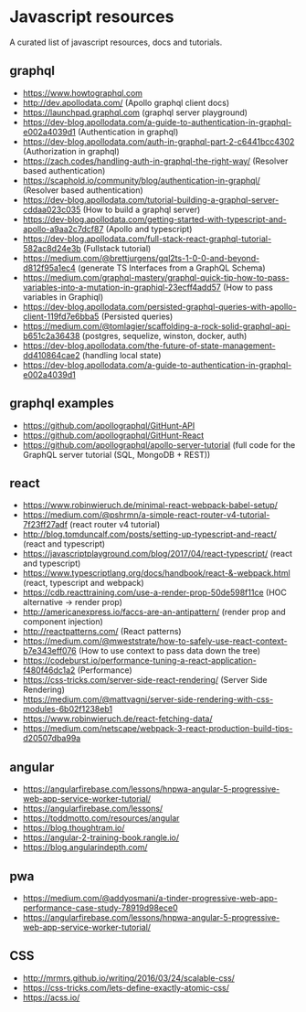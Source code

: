 # Javascript resources
A curated list of javascript resources, docs and tutorials.

## graphql
* https://www.howtographql.com
* http://dev.apollodata.com/ (Apollo graphql client docs)
* https://launchpad.graphql.com (graphql server playground)
* https://dev-blog.apollodata.com/a-guide-to-authentication-in-graphql-e002a4039d1 (Authentication in graphql)
* https://dev-blog.apollodata.com/auth-in-graphql-part-2-c6441bcc4302 (Authorization in graphql)
* https://zach.codes/handling-auth-in-graphql-the-right-way/ (Resolver based authentication)
* https://scaphold.io/community/blog/authentication-in-graphql/ (Resolver based authentication)
* https://dev-blog.apollodata.com/tutorial-building-a-graphql-server-cddaa023c035 (How to build a graphql server)
* https://dev-blog.apollodata.com/getting-started-with-typescript-and-apollo-a9aa2c7dcf87 (Apollo and typescript)
* https://dev-blog.apollodata.com/full-stack-react-graphql-tutorial-582ac8d24e3b (Fullstack tutorial)
* https://medium.com/@brettjurgens/gql2ts-1-0-0-and-beyond-d812f95a1ec4 (generate TS Interfaces from a GraphQL Schema)
* https://medium.com/graphql-mastery/graphql-quick-tip-how-to-pass-variables-into-a-mutation-in-graphiql-23ecff4add57 (How to pass variables in Graphiql)
* https://dev-blog.apollodata.com/persisted-graphql-queries-with-apollo-client-119fd7e6bba5 (Persisted queries)
* https://medium.com/@tomlagier/scaffolding-a-rock-solid-graphql-api-b651c2a36438 (postgres, sequelize, winston, docker, auth)
* https://dev-blog.apollodata.com/the-future-of-state-management-dd410864cae2 (handling local state)
* https://dev-blog.apollodata.com/a-guide-to-authentication-in-graphql-e002a4039d1

## graphql examples
* https://github.com/apollographql/GitHunt-API
* https://github.com/apollographql/GitHunt-React
* https://github.com/apollographql/apollo-server-tutorial (full code for the GraphQL server tutorial (SQL, MongoDB + REST))

## react
* https://www.robinwieruch.de/minimal-react-webpack-babel-setup/
* https://medium.com/@pshrmn/a-simple-react-router-v4-tutorial-7f23ff27adf (react router v4 tutorial)
* http://blog.tomduncalf.com/posts/setting-up-typescript-and-react/ (react and typescript)
* https://javascriptplayground.com/blog/2017/04/react-typescript/ (react and typescript)
* https://www.typescriptlang.org/docs/handbook/react-&-webpack.html (react, typescript and webpack)
* https://cdb.reacttraining.com/use-a-render-prop-50de598f11ce (HOC alternative -> render prop)
* http://americanexpress.io/faccs-are-an-antipattern/ (render prop and component injection)
* http://reactpatterns.com/ (React patterns)
* https://medium.com/@mweststrate/how-to-safely-use-react-context-b7e343eff076 (How to use context to pass data down the tree)
* https://codeburst.io/performance-tuning-a-react-application-f480f46dc1a2 (Performance)
* https://css-tricks.com/server-side-react-rendering/ (Server Side Rendering)
* https://medium.com/@mattvagni/server-side-rendering-with-css-modules-6b02f1238eb1
* https://www.robinwieruch.de/react-fetching-data/
* https://medium.com/netscape/webpack-3-react-production-build-tips-d20507dba99a

## angular
* https://angularfirebase.com/lessons/hnpwa-angular-5-progressive-web-app-service-worker-tutorial/
* https://angularfirebase.com/lessons/
* https://toddmotto.com/resources/angular
* https://blog.thoughtram.io/
* https://angular-2-training-book.rangle.io/
* https://blog.angularindepth.com/

## pwa
* https://medium.com/@addyosmani/a-tinder-progressive-web-app-performance-case-study-78919d98ece0
* https://angularfirebase.com/lessons/hnpwa-angular-5-progressive-web-app-service-worker-tutorial/

## CSS
* http://mrmrs.github.io/writing/2016/03/24/scalable-css/
* https://css-tricks.com/lets-define-exactly-atomic-css/
* https://acss.io/
